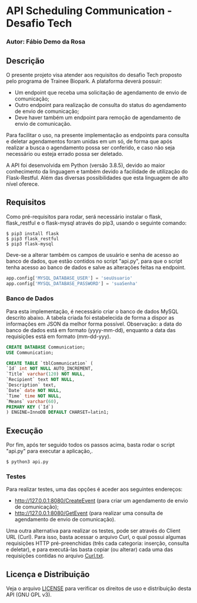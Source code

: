 # API Scheduling Communication - Desafio Tech #
### Autor: Fábio Demo da Rosa ###

## Descrição ##
O presente projeto visa atender aos requisitos do desafio Tech proposto pelo programa de Trainee Biopark.
A plataforma deverá possuir:
- Um endpoint que receba uma solicitação de agendamento de envio de comunicação;
- Outro endpoint para realização de consulta do status do agendamento de envio de comunicação;
- Deve haver também um endpoint para remoção de agendamento de envio de comunicação.


Para facilitar o uso, na presente implementação as endpoints para consulta e deletar agendamentos foram unidas em um só, de forma que após realizar a busca o agendamento possa ser conferido, e caso não seja necessário ou esteja errado possa ser deletado.


A API foi desenvolvida em Python (versão 3.8.5), devido ao maior conhecimento da linguagem e também devido a facilidade de utilização do Flask-Restful. Além das diversas possibilidades que esta linguagem de alto nível oferece.

## Requisitos ##

Como pré-requisitos para rodar, será necessário instalar o flask, flask_restful e o flask-mysql através do pip3, usando o seguinte comando:
```
$ pip3 install flask
$ pip3 flask_restful
$ pip3 flask-mysql
```
Deve-se a alterar também os campos de usuário e senha de acesso ao banco de dados, que estão contidos no script "api.py", para que o script tenha acesso ao banco de dados e salve as alterações feitas na endpoint.
```python
app.config['MYSQL_DATABASE_USER'] = 'seuUsuario'
app.config['MYSQL_DATABASE_PASSWORD'] = 'suaSenha'
```
### Banco de Dados ###

Para esta implementação, é necessário criar o banco de dados MySQL descrito abaixo. A tabela criada foi estabelecida de forma a dispor as informações em JSON da melhor forma possível. Observação: a data do banco de dados está em formato (yyyy-mm-dd), enquanto a data das requisições está em formato (mm-dd-yyy).
```sql
CREATE DATABASE Communication;
USE Communication;

CREATE TABLE `tblCommunication` (
`Id` int NOT NULL AUTO_INCREMENT,
`Title` varchar(120) NOT NULL,
`Recipient` text NOT NULL,
`Description` text,
`Date` date NOT NULL,
`Time` time NOT NULL,
`Means` varchar(60),
PRIMARY KEY (`Id`)
) ENGINE=InnoDB DEFAULT CHARSET=latin1;
```


## Execução ##

Por fim, após ter seguido todos os passos acima, basta rodar o script "api.py" para executar a aplicação,.
```
$ python3 api.py
```
### Testes ###
Para realizar testes, uma das opções é aceder aos seguintes endereços:
- http://127.0.0.1:8080/CreateEvent (para criar um agendamento de envio de comunicação);
- http://127.0.0.1:8080/GetEvent (para realizar uma consulta de agendamento de envio de comunicação).

Uma outra alternativa para realizar os testes, pode ser através do Client URL (Curl). Para isso, basta acessar o arquivo Curl, o qual possui algumas requisições HTTP pré-preenchidas (três cada categoria: inserção, consulta e deletar), e para executá-las basta copiar (ou alterar) cada uma das requisições contidas no arquivo [Curl.txt](curl.txt).


## Licença e Distribuição ##

Veja o arquivo [LICENSE](LICENSE) para verificar os direitos de uso e distribuição desta API (GNU GPL v3).

